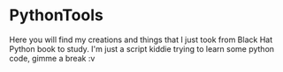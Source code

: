 # PythonTools
Here you will find my creations and things that I just took from Black Hat Python book to study.
I'm just a script kiddie trying to learn some python code, gimme a break :v
